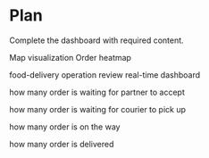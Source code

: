 # Plan 
Complete the dashboard with required content.

Map visualization Order heatmap

food-delivery operation review real-time dashboard

how many order is waiting for partner to accept

how many order is waiting for courier to pick up

how many order is on the way

how many order is delivered
